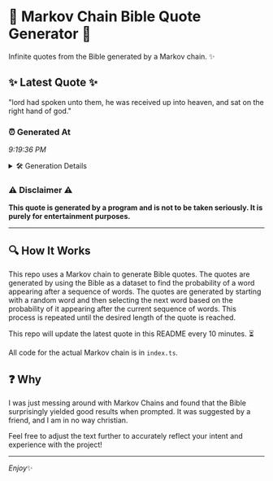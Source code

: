# 📖 Markov Chain Bible Quote Generator 📖

Infinite quotes from the Bible generated by a Markov chain. ✨

## ✨ Latest Quote ✨
"lord had spoken unto them, he was received up into heaven, and sat on the right hand of god."

### ⏰ Generated At
*9:19:36 PM*

<details>
    <summary>🛠️ Generation Details</summary>
    <p>
        <strong>🌱 Seed:</strong> lord<br>
        <strong>🔄 Iterations:</strong> 18<br>
        <strong>📜 Context History:</strong><br>[ lord ]: had<br>[ lord, had ]: spoken<br>[ lord, had, spoken ]: unto<br>[ lord, had, spoken, unto ]: them,<br>[ lord, had, spoken, unto, them, ]: he<br>[ lord, had, spoken, unto, them,, he ]: was<br>[ had, spoken, unto, them,, he, was ]: received<br>[ spoken, unto, them,, he, was, received ]: up<br>[ unto, them,, he, was, received, up ]: into<br>[ them,, he, was, received, up, into ]: heaven,<br>[ he, was, received, up, into, heaven, ]: and<br>[ was, received, up, into, heaven,, and ]: sat<br>[ received, up, into, heaven,, and, sat ]: on<br>[ up, into, heaven,, and, sat, on ]: the<br>[ into, heaven,, and, sat, on, the ]: right<br>[ heaven,, and, sat, on, the, right ]: hand<br>[ and, sat, on, the, right, hand ]: of<br>[ sat, on, the, right, hand, of ]: god.<br>
    </p>
</details>

### ⚠️ Disclaimer ⚠️
**This quote is generated by a program and is not to be taken seriously. It is purely for entertainment purposes.**

---

## 🔍 How It Works

This repo uses a Markov chain to generate Bible quotes. The quotes are generated by using the Bible as a dataset to find the probability of a word appearing after a sequence of words. The quotes are generated by starting with a random word and then selecting the next word based on the probability of it appearing after the current sequence of words. This process is repeated until the desired length of the quote is reached.

This repo will update the latest quote in this README every 10 minutes. ⏳

All code for the actual Markov chain is in `index.ts`.

## ❓ Why

I was just messing around with Markov Chains and found that the Bible surprisingly yielded good results when prompted. 
It was suggested by a friend, and I am in no way christian.

Feel free to adjust the text further to accurately reflect your intent and experience with the project!

---

*Enjoy*✨
